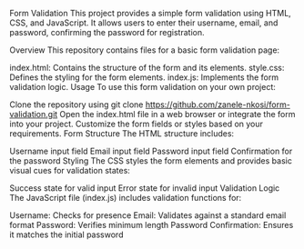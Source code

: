 Form Validation
This project provides a simple form validation using HTML, CSS, and JavaScript. It allows users to enter their username, email, and password, confirming the password for registration.

Overview
This repository contains files for a basic form validation page:

index.html: Contains the structure of the form and its elements.
style.css: Defines the styling for the form elements.
index.js: Implements the form validation logic.
Usage
To use this form validation on your own project:

Clone the repository using git clone https://github.com/zanele-nkosi/form-validation.git
Open the index.html file in a web browser or integrate the form into your project.
Customize the form fields or styles based on your requirements.
Form Structure
The HTML structure includes:

Username input field
Email input field
Password input field
Confirmation for the password
Styling
The CSS styles the form elements and provides basic visual cues for validation states:

Success state for valid input
Error state for invalid input
Validation Logic
The JavaScript file (index.js) includes validation functions for:

Username: Checks for presence
Email: Validates against a standard email format
Password: Verifies minimum length
Password Confirmation: Ensures it matches the initial password
